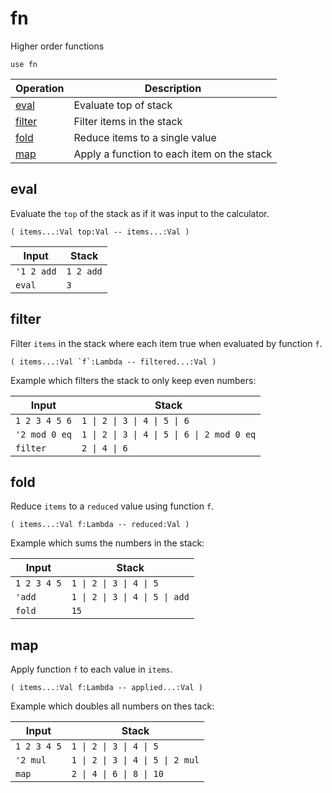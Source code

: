 # fn

<!-- eval: use fn -->

Higher order functions

    use fn

<!-- index -->

| Operation                   | Description
|-----------------------------|----------------
| [eval](#eval)               | Evaluate top of stack
| [filter](#filter)           | Filter items in the stack
| [fold](#fold)               | Reduce items to a single value
| [map](#map)                 | Apply a function to each item on the stack


## eval

Evaluate the `top` of the stack as if it was input to the calculator.

    ( items...:Val top:Val -- items...:Val )


<!-- test: eval -->

| Input               | Stack
|---------------------|---------------------|
| `'1 2 add`          | `1 2 add`
| `eval`              | `3`


## filter

Filter `items` in the stack where each item true when evaluated by
function `f`.

    ( items...:Val `f`:Lambda -- filtered...:Val )

Example which filters the stack to only keep even numbers:

<!-- test: filter -->

| Input               | Stack
|---------------------|---------------------|
| `1 2 3 4 5 6`       | `1 \| 2 \| 3 \| 4 \| 5 \| 6`
| `'2 mod 0 eq`       | `1 \| 2 \| 3 \| 4 \| 5 \| 6 \| 2 mod 0 eq`
| `filter`            | `2 \| 4 \| 6`


## fold

Reduce `items` to a `reduced` value using function `f`.

    ( items...:Val f:Lambda -- reduced:Val )

Example which sums the numbers in the stack:

<!-- test: fold -->

| Input               | Stack
|---------------------|---------------------|
| `1 2 3 4 5`         | `1 \| 2 \| 3 \| 4 \| 5`
| `'add`              | `1 \| 2 \| 3 \| 4 \| 5 \| add`
| `fold`              | `15`


## map

Apply function `f` to each value in `items`.

    ( items...:Val f:Lambda -- applied...:Val )

Example which doubles all numbers on thes tack:

<!-- test: map -->

| Input               | Stack
|---------------------|---------------------|
| `1 2 3 4 5`         | `1 \| 2 \| 3 \| 4 \| 5`
| `'2 mul`            | `1 \| 2 \| 3 \| 4 \| 5 \| 2 mul`
| `map`               | `2 \| 4 \| 6 \| 8 \| 10`
